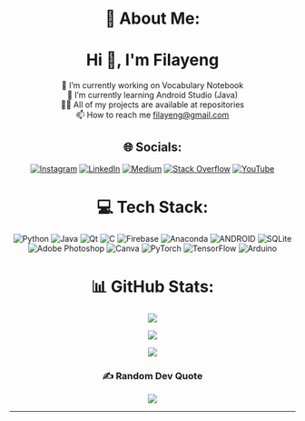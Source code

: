 <div align="center">

# 💫 About Me:

<h1 align="center">Hi 👋, I'm Filayeng</h1>


🔭 I’m currently working on Vocabulary Notebook<br>🌱 I’m currently learning Android Studio (Java)<br>👨‍💻 All of my projects are available at repositories<br>📫 How to reach me filayeng@gmail.com

</div>


<div align="center">


## 🌐 Socials:
[![Instagram](https://img.shields.io/badge/Instagram-%23E4405F.svg?logo=Instagram&logoColor=white)](https://instagram.com/filayengsoftware) [![LinkedIn](https://img.shields.io/badge/LinkedIn-%230077B5.svg?logo=linkedin&logoColor=white)](https://linkedin.com/in/ömer-önder-önal) [![Medium](https://img.shields.io/badge/Medium-12100E?logo=medium&logoColor=white)](https://medium.com/@filayeng) [![Stack Overflow](https://img.shields.io/badge/-Stackoverflow-FE7A16?logo=stack-overflow&logoColor=white)](https://stackoverflow.com/users/14246404) [![YouTube](https://img.shields.io/badge/YouTube-%23FF0000.svg?logo=YouTube&logoColor=white)](https://youtube.com/@Filayeng) 
  
  </div>

<div align="center">

# 💻 Tech Stack:
![Python](https://img.shields.io/badge/python-3670A0?style=for-the-badge&logo=python&logoColor=ffdd54) ![Java](https://img.shields.io/badge/java-%23ED8B00.svg?style=for-the-badge&logo=java&logoColor=white) ![Qt](https://img.shields.io/badge/Qt-%23217346.svg?style=for-the-badge&logo=Qt&logoColor=white) ![C](https://img.shields.io/badge/c-%2300599C.svg?style=for-the-badge&logo=c&logoColor=white) ![Firebase](https://img.shields.io/badge/firebase-%23039BE5.svg?style=for-the-badge&logo=firebase) ![Anaconda](https://img.shields.io/badge/Anaconda-%2344A833.svg?style=for-the-badge&logo=anaconda&logoColor=white) ![ANDROID](https://img.shields.io/badge/android-%2320232a.svg?style=for-the-badge&logo=android&logoColor=%a4c639) ![SQLite](https://img.shields.io/badge/sqlite-%2307405e.svg?style=for-the-badge&logo=sqlite&logoColor=white) ![Adobe Photoshop](https://img.shields.io/badge/adobephotoshop-%2331A8FF.svg?style=for-the-badge&logo=adobephotoshop&logoColor=white) ![Canva](https://img.shields.io/badge/Canva-%2300C4CC.svg?style=for-the-badge&logo=Canva&logoColor=white) ![PyTorch](https://img.shields.io/badge/PyTorch-%23EE4C2C.svg?style=for-the-badge&logo=PyTorch&logoColor=white) ![TensorFlow](https://img.shields.io/badge/TensorFlow-%23FF6F00.svg?style=for-the-badge&logo=TensorFlow&logoColor=white) ![Arduino](https://img.shields.io/badge/-Arduino-00979D?style=for-the-badge&logo=Arduino&logoColor=white)

</div>


<div align="center">
  
# 📊 GitHub Stats:

![](https://github-readme-stats.vercel.app/api?username=Filayeng&theme=dark&hide_border=false&include_all_commits=true&count_private=false)<br/>

![](https://github-readme-streak-stats.herokuapp.com/?user=Filayeng&theme=dark&hide_border=false)<br/>

![](https://github-readme-stats.vercel.app/api/top-langs/?username=Filayeng&theme=dark&hide_border=false&include_all_commits=true&count_private=false&layout=compact)

</div>

<div align="center">
  
### ✍️ Random Dev Quote
![](https://quotes-github-readme.vercel.app/api?type=horizontal&theme=radical)

---
  </div>
